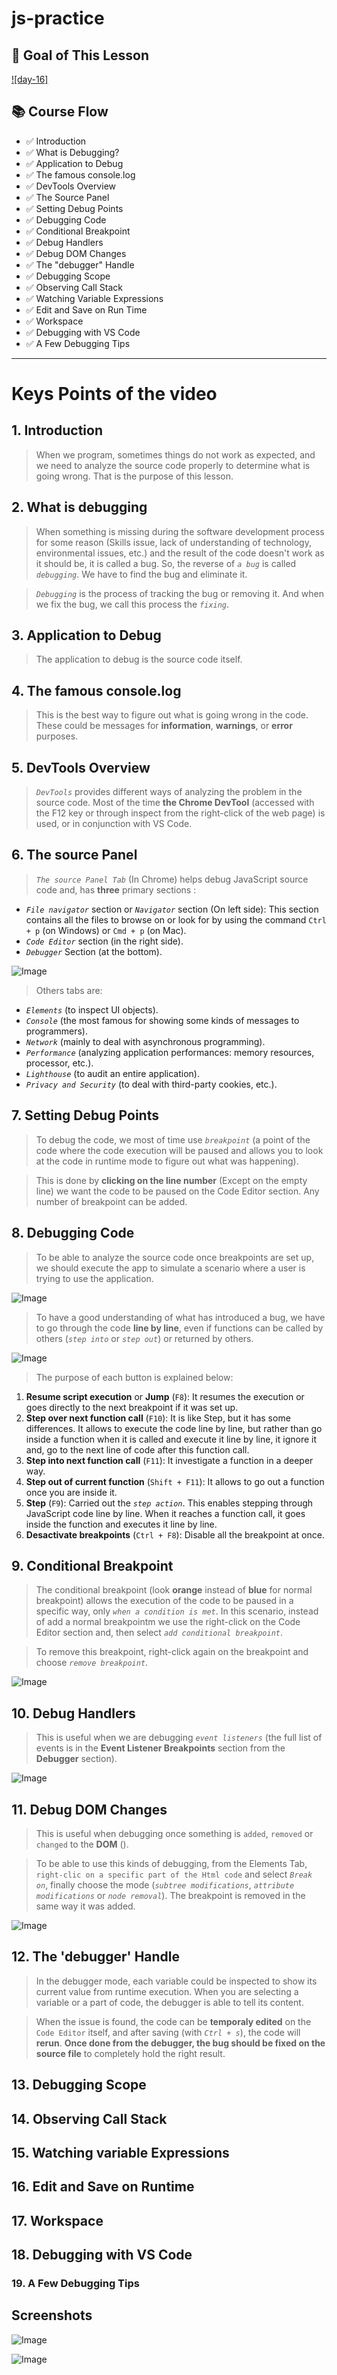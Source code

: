 # js-practice

## **🎯 Goal of This Lesson**

[![day-16]](https://youtu.be/VInAd-GJZec 'Video')

## 📚 Course Flow

- ✅ Introduction
- ✅ What is Debugging?
- ✅ Application to Debug
- ✅ The famous console.log
- ✅ DevTools Overview
- ✅ The Source Panel
- ✅ Setting Debug Points
- ✅ Debugging Code
- ✅ Conditional Breakpoint
- ✅ Debug Handlers
- ✅ Debug DOM Changes
- ✅ The "debugger" Handle
- ✅ Debugging Scope
- ✅ Observing Call Stack
- ✅ Watching Variable Expressions
- ✅ Edit and Save on Run Time
- ✅ Workspace
- ✅ Debugging with VS Code
- ✅ A Few Debugging Tips

---

# Keys Points of the video

## 1. Introduction

> When we program, sometimes things do not work as expected, and we need to analyze the source code properly to determine what is going wrong. That is the purpose of this lesson.

## 2. What is debugging

> When something is missing during the software development process for some reason (Skills issue, lack of understanding of technology, environmental issues, etc.) and the result of the code doesn't work as it should be, it is called a bug. So, the reverse of _`a bug`_ is called _`debugging`_. We have to find the bug and eliminate it.

> _`Debugging`_ is the process of tracking the bug or removing it. And when we fix the bug, we call this process the _`fixing`_.

## 3. Application to Debug

> The application to debug is the source code itself.

## 4. The famous console.log

> This is the best way to figure out what is going wrong in the code. These could be messages for **information**, **warnings**, or **error** purposes.

## 5. DevTools Overview

> _`DevTools`_ provides different ways of analyzing the problem in the source code. Most of the time **the Chrome DevTool** (accessed with the F12 key or through inspect from the right-click of the web page) is used, or in conjunction with VS Code.

## 6. The source Panel

> _`The source Panel Tab`_ (In Chrome) helps debug JavaScript source code and, has **three** primary sections :

- _`File navigator`_ section or _`Navigator`_ section (On left side): This section contains all the files to browse on or look for by using the command `Ctrl + p` (on Windows) or `Cmd + p` (on Mac).
- _`Code Editor`_ section (in the right side).
- _`Debugger`_ Section (at the bottom).

![Image](https://github.com/user-attachments/assets/06d3731b-58bc-40c1-8121-fb716cc92316)

> Others tabs are:

- _`Elements`_ (to inspect UI objects).
- _`Console`_ (the most famous for showing some kinds of messages to programmers).
- _`Network`_ (mainly to deal with asynchronous programming).
- _`Performance`_ (analyzing application performances: memory resources, processor, etc.).
- _`Lighthouse`_ (to audit an entire application).
- _`Privacy and Security`_ (to deal with third-party cookies, etc.).

## 7. Setting Debug Points

> To debug the code, we most of time use _`breakpoint`_ (a point of the code where the code execution will be paused and allows you to look at the code in runtime mode to figure out what was happening).

> This is done by **clicking on the line number** (Except on the empty line) we want the code to be paused on the Code Editor section. Any number of breakpoint can be added.

## 8. Debugging Code

> To be able to analyze the source code once breakpoints are set up, we should execute the app to simulate a scenario where a user is trying to use the application.

![Image](https://github.com/user-attachments/assets/b235557c-13c5-4beb-be10-81cb91b2adaa)

> To have a good understanding of what has introduced a bug, we have to go through the code **line by line**, even if functions can be called by others (_`step into`_ or _`step out`_) or returned by others.

![Image](https://github.com/user-attachments/assets/3da22da0-ae16-4608-b00a-dfedb5621e01)

> The purpose of each button is explained below:

1. **Resume script execution** or **Jump** (`F8`): It resumes the execution or goes directly to the next breakpoint if it was set up.
2. **Step over next function call** (`F10`): It is like Step, but it has some differences. It allows to execute the code line by line, but rather than go inside a function when it is called and execute it line by line, it ignore it and, go to the next line of code after this function call.
3. **Step into next function call** (`F11`): It investigate a function in a deeper way.
4. **Step out of current function** (`Shift + F11`): It allows to go out a function once you are inside it.
5. **Step** (`F9`): Carried out the _`step action`_. This enables stepping through JavaScript code line by line. When it reaches a function call, it goes inside the function and executes it line by line.
6. **Desactivate breakpoints** (`Ctrl + F8`): Disable all the breakpoint at once.

## 9. Conditional Breakpoint

> The conditional breakpoint (look **orange** instead of **blue** for normal breakpoint) allows the execution of the code to be paused in a specific way, only _`when a condition is met`_. In this scenario, instead of add a normal breakpointm we use the right-click on the Code Editor section and, then select _`add conditional breakpoint`_.

> To remove this breakpoint, right-click again on the breakpoint and choose _`remove breakpoint`_.

![Image](https://github.com/user-attachments/assets/1c8688af-4daf-4f69-91ad-2e71a0ce17ac)

## 10. Debug Handlers

> This is useful when we are debugging _`event listeners`_ (the full list of events is in the **Event Listener Breakpoints** section from the **Debugger** section).

![Image](https://github.com/user-attachments/assets/f1c99841-d62f-421b-811e-722a893ef7d9)

## 11. Debug DOM Changes

> This is useful when debugging once something is `added`, `removed` or `changed` to the **DOM** ().

> To be able to use this kinds of debugging, from the Elements Tab, `right-clic on a specific part of the Html code` and select _`Break on`_, finally choose the mode (_`subtree modifications`_, _`attribute modifications`_ or _`node removal`_). The breakpoint is removed in the same way it was added.

![Image](https://github.com/user-attachments/assets/ae7732d6-1134-490d-82a9-234af97a3c9d)

## 12. The 'debugger' Handle

> In the debugger mode, each variable could be inspected to show its current value from runtime execution. When you are selecting a variable or a part of code, the debugger is able to tell its content.

> When the issue is found, the code can be **temporaly edited** on the `Code Editor` itself, and after saving (with _`Ctrl + s`_), the code will **rerun**. **Once done from the debugger, the bug should be fixed on the source file** to completely hold the right result.

## 13. Debugging Scope

## 14. Observing Call Stack

## 15. Watching variable Expressions

## 16. Edit and Save on Runtime

## 17. Workspace

## 18. Debugging with VS Code

### 19. A Few Debugging Tips

## Screenshots

![Image]()

![Image]()

